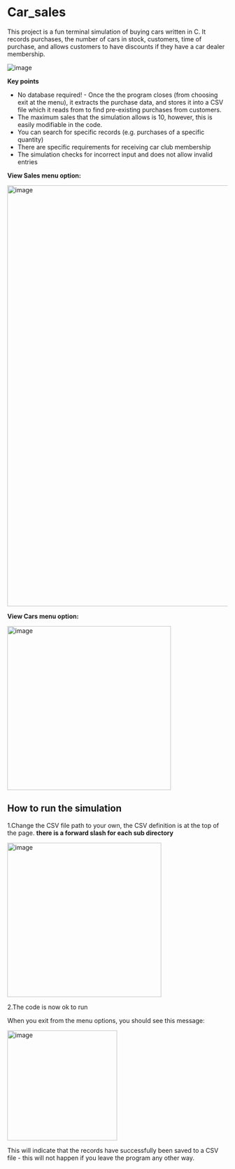 # Car_sales
This project is a fun terminal simulation of buying cars written in C. It records purchases, the number of cars in stock, customers, time of purchase, and allows customers to have discounts if they have a car dealer membership. 

![image](https://user-images.githubusercontent.com/88378835/187122379-8e3d7d68-cd1f-4f34-b81b-88a28c73a0eb.png)


**Key points**
* No database required! - Once the the program closes (from choosing exit at the menu), it extracts the purchase data, and stores it into a CSV file which it reads from to find pre-existing purchases from customers.
* The maximum sales that the simulation allows is 10, however, this is easily modifiable in the code.
* You can search for specific records (e.g. purchases of a specific quantity)
* There are specific requirements for receiving car club membership
* The simulation checks for incorrect input and does not allow invalid entries


**View Sales menu option:**

<img width="960" alt="image" src="https://user-images.githubusercontent.com/88378835/187123518-8f4178f0-6af4-43c9-94e8-96dcb669f207.png">



**View Cars menu option:**

<img width="374" alt="image" src="https://user-images.githubusercontent.com/88378835/187123638-de7a1b85-3bfe-4684-927e-fd39ad1d74f9.png">


## How to run the simulation
1.Change the CSV file path to your own, the CSV definition is at the top of the page. **there is a forward slash for each sub directory**

<img width="352" alt="image" src="https://user-images.githubusercontent.com/88378835/187122441-154760d7-1c2d-4610-b5d3-4f743961ba5b.png">

2.The code is now ok to run

When you exit from the menu options, you should see this message:

<img width="251" alt="image" src="https://user-images.githubusercontent.com/88378835/187123977-f79c369a-d5ff-4142-a3b9-da0ed53f0dec.png">

This will indicate that the records have successfully been saved to a CSV file - this will not happen if you leave the program any other way.


